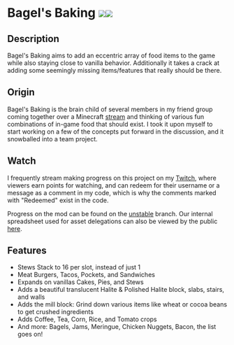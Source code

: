 # Bagel's Baking [![](http://cf.way2muchnoise.eu/full_bagels-baking_downloads.svg)![](http://cf.way2muchnoise.eu/versions/bagels-baking.svg)](https://minecraft.curseforge.com/projects/bagels-baking)

## Description
Bagel's Baking aims to add an eccentric array of food items to the game while also staying close to vanilla
behavior. Additionally it takes a crack at adding some seemingly missing items/features that really should
be there.

## Origin
Bagel's Baking is the brain child of several members in my friend group coming together over a 
Minecraft [stream](https://twitch.tv/rrricohu) and thinking of various fun combinations of in-game 
food that should exist. I took it upon myself to start working on a few of the concepts put forward
in the discussion, and it snowballed into a team project.

## Watch
I frequently stream making progress on this project on my [Twitch](https://twitch.tv/hugeblank), where
viewers earn points for watching, and can redeem for their username or a message as a comment in my code,
which is why the comments marked with "Redeemed" exist in the code.

Progress on the mod can be found on the [unstable](https://github.com/hugeblank/Bagels_Baking/tree/unstable) branch.
Our internal spreadsheet used for asset delegations can also be viewed by the public 
[here](https://docs.google.com/spreadsheets/d/1-o5NGUhOnoCGtk7y73OyeZELCU1yozdjGx30be9ZYrQ/edit?usp=sharing).

## Features
- Stews Stack to 16 per slot, instead of just 1
- Meat Burgers, Tacos, Pockets, and Sandwiches
- Expands on vanillas Cakes, Pies, and Stews
- Adds a beautiful translucent Halite & Polished Halite block, slabs, stairs, and walls
- Adds the mill block: Grind down various items like wheat or cocoa beans to get 
  crushed ingredients
- Adds Coffee, Tea, Corn, Rice, and Tomato crops
- And more: Bagels, Jams, Meringue, Chicken Nuggets, Bacon, the list goes on!
